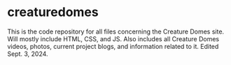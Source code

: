 # creaturedomes
This is the code repository for all files concerning the Creature Domes site. Will mostly include HTML, CSS,  and JS. Also includes all Creature Domes videos, photos, current project blogs, and information related to it. Edited Sept. 3, 2024.
